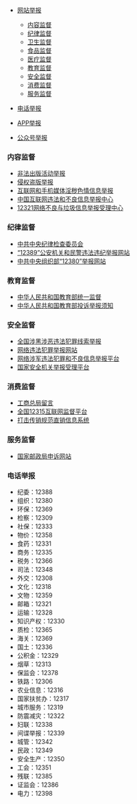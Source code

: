 
* [网站举报](#网站监督)
    * [内容监督](#内容监督)
    * [纪律监督](#纪律监督)
    * [卫生监督](#卫生监督)
    * [食品监督](#食品监督)
    * [医疗监督](#医疗监督)
    * [教育监督](#教育监督)
    * [安全监督](#安全监督)
    * [消费监督](#消费监督)
    * [服务监督](#服务监督)

* [电话举报](#电话监督)
* [APP举报](#APP监督)
* [公众号举报](#公众号监督)
    
### 内容监督
* [非法出版活动举报](http://www.sapprft.gov.cn/sapprft/channels/6977.shtml)
* [侵权盗版举报](http://www.sapprft.gov.cn/sapprft/channels/6979.shtml)
* [互联网和手机媒体淫秽色情信息举报](http://www.sapprft.gov.cn/channels/6978.shtml)
* [中国互联网违法和不良信息举报中心](http://www.12377.cn/node_552909.htm)
* [12321网络不良与垃圾信息举报受理中心](https://www.12321.cn/)

### 纪律监督
* [中共中央纪律检查委员会](http://www.12388.gov.cn/)
* [“12389”公安机关和民警违法违纪举报网站](http://www.12389.gov.cn/clueAction_clueStatement.action)
* [中共中央组织部“12380”举报网站](http://www.12380.gov.cn/jubaoxuzhi.html)

### 教育监督
* [中华人民共和国教育部统一监督](http://www.moe.gov.cn/jyb_xxgk/index.html#5)
* [中华人民共和国教育部投诉举报须知](http://www.moe.gov.cn/jyb_hygq/hygq_tsjb/201505/t20150520_184529.html)

### 安全监督
* [全国涉黑涉恶违法犯罪线索举报](http://www.12389.gov.cn:7878/)
* [网络违法犯罪举报网站](http://www.cyberpolice.cn/wfjb/frame/impeach/chooseImpeachAnonymous.jsp)
* [网络涉军违法犯罪和不良信息举报平台](http://www.pla110.cn/index/reportcategory/categorylist)
* [国家安全机关举报受理平台](https://www.12339.gov.cn/)

### 消费监督
* [工商总局留言](http://gzhd.saic.gov.cn:8280/robot/MessageNotes.html)
* [全国12315互联网监督平台](http://www.12315.cn/)
* [打击传销规范直销信息系统](http://zxjg.saic.gov.cn/mrktwcms/directsale/exposuretel/html/doc1068.html)


### 服务监督
* [国家邮政局申诉网站](http://sswz.spb.gov.cn/)


### 电话举报
* 纪委：12388
* 组织：12380
* 环保：12369
* 检察：12309
* 社保：12333
* 物价：12358
* 食药：12331
* 商务：12335
* 税务：12366
* 司法：12348
* 外交：12308
* 文化：12318
* 文物：12359
* 邮箱：12321
* 运输：12328
* 知识产权：12330
* 质检：12365
* 海关：12369
* 国土：12336
* 公积金：12329
* 烟草：12313
* 保监会：12378
* 铁路：12306
* 农业信息：12316
* 国家扶贫办：12317
* 城市服务：12319
* 防震减灾：12322
* 妇联：12338
* 间谍举报：12339
* 城管：12342
* 民政：12349
* 安全生产：12350
* 工会：12351
* 残联：12385
* 证监会：12386
* 电力：12398